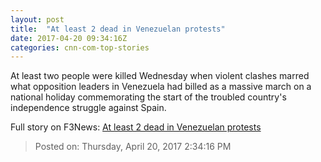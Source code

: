 ```yaml
---
layout: post
title:  "At least 2 dead in Venezuelan protests"
date: 2017-04-20 09:34:16Z
categories: cnn-com-top-stories
---
```


At least two people were killed Wednesday when violent clashes marred what opposition leaders in Venezuela had billed as a massive march on a national holiday commemorating the start of the troubled country's independence struggle against Spain.


Full story on F3News: [At least 2 dead in Venezuelan protests](http://www.f3nws.com/n/ZZFadF)

> Posted on: Thursday, April 20, 2017 2:34:16 PM
